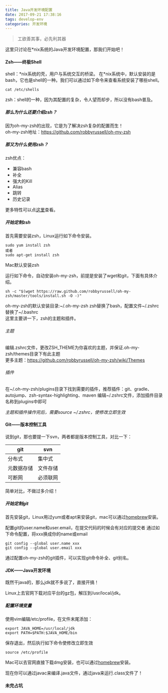 ```yaml
---
title: Java开发环境配置
date: 2017-09-21 17:38:16
tags: develop-env
categories: 开发环境
---
```


> 工欲善其事，必先利其器

这里只讨论在\*nix系统的Java开发环境配置，那我们开始吧！

#### Zsh——终极Shell

shell：\*nix系统的壳，用户与系统交互的桥梁。
在\*nix系统中，默认安装的是bash，它也是shell的一种。我们可以通过如下命令来查看系统安装了哪些shell。

```shell
cat /etc/shells
```

zsh：shell的一种，因为其配置的复杂，令人望而却步，所以没有bash普及。

##### 那么为什么还要介绍zsh？

因为oh-my-zsh的出现，它是为了解决zsh复杂的配置而生！  
oh-my-zsh地址：https://github.com/robbyrussell/oh-my-zsh

##### 那又为什么使用zsh？

zsh优点：  

- 兼容bash
- 补全
- 强大的Kill
- Alias
- 跳转
- 历史记录

更多特性可以点[这里](https://www-s.acm.illinois.edu/workshops/zsh/why.html)查看。

##### 开始定制zsh

首先需要安装zsh，Linux运行如下命令安装。

```shell
sudo yum install zsh
或者
sudo apt-get install zsh
```

Mac默认安装zsh

运行如下命令，自动安装oh-my-zsh，前提是安装了wget和git，下面有具体介绍。

```shell
sh -c "$(wget https://raw.github.com/robbyrussell/oh-my-zsh/master/tools/install.sh -O -)"
```

oh-my-zsh的默认安装目录:~/.oh-my-zsh
zsh替换了bash，配置文件~/.zshrc替换了~/.bashrc  
这里主要讲一下，zsh的主题和插件。

###### 主题

编辑.zshrc文件，更改ZSH_THEME为你喜欢的主题，并保证.oh-my-zsh/themes目录下有此主题   
更多主题：https://github.com/robbyrussell/oh-my-zsh/wiki/Themes

###### 插件

在~/.oh-my-zsh/plugins目录下找到需要的插件，推荐插件：git、gradle、autojump、zsh-syntax-highlighting、maven
编辑~/.zshrc文件，添加插件目录名称到plugins中即可

*主题和插件操作完后，需要source ~/.zshrc，使修改立即生效*

#### Git——版本控制工具

说到git，那也要提一下svn，两者都是版本控制工具，对比一下：

git | svn 
----|------
分布式 | 集中式  
元数据存储 | 文件存储  
可断网 | 必须联网

简单对比，不做过多介绍！

##### 开始定制git

首先安装git，Linux用过yum或者apt来安装git，mac可以通过[homebrew](https://brew.sh/)安装。

配置git的user.name和user.email，在提交代码的时候会有对应的提交者
通过如下命令配置，将xxx换成你的name或email

```shell
git config --global user.name xxx
git config --global user.email xxx
```

通过配置oh-my-zsh的git插件，可以实现git命令补全、git别名。

#### JDK——Java开发环境

既然干java的，那么jdk就不多说了，直接开搞！

Linux上去官网下载对应平台的gz包，解压到/usr/local/jdk。
##### 配置环境变量

使用vim编辑/etc/profile，在文件末尾添加：

```shell
export JAVA_HOME=/usr/local/jdk
export PATH=$PATH:$JAVA_HOME/bin
```
保存退出，然后执行如下命令使修改立即生效

```shell
source /etc/profile
```
Mac可以去官网直接下载dmg安装，也可以通过[homebrew](https://brew.sh/)安装。

现在你可以通过javac来编译.java文件，通过java来运行.class文件了！

#### 未完占坑
